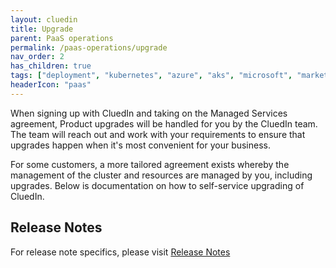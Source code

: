 ```yaml
---
layout: cluedin
title: Upgrade
parent: PaaS operations
permalink: /paas-operations/upgrade
nav_order: 2
has_children: true
tags: ["deployment", "kubernetes", "azure", "aks", "microsoft", "marketplace", "azure-marketplace"]
headerIcon: "paas"
---
```


When signing up with CluedIn and taking on the Managed Services agreement, Product upgrades will be handled for you by the CluedIn team. The team will reach out and work with your requirements to ensure that upgrades happen when it's most convenient for your business.

For some customers, a more tailored agreement exists whereby the management of the cluster and resources are managed by you, including upgrades. Below is documentation on how to self-service upgrading of CluedIn.

## Release Notes
For release note specifics, please visit [Release Notes](/release-notes)